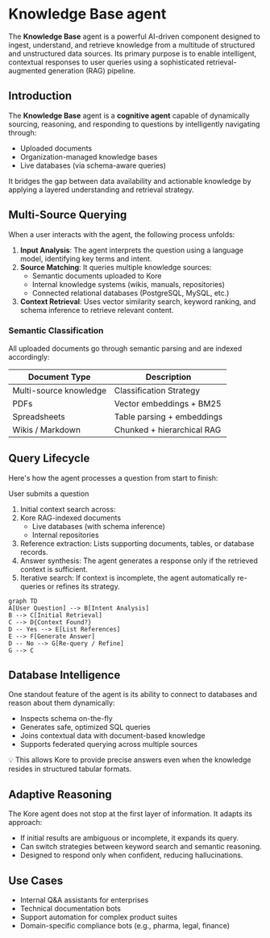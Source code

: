 # Knowledge Base agent

The **Knowledge Base** agent is a powerful AI-driven component designed to ingest, understand, and retrieve knowledge from a multitude of structured and unstructured data sources. Its primary purpose is to enable intelligent, contextual responses to user queries using a sophisticated retrieval-augmented generation (RAG) pipeline.

## Introduction

The **Knowledge Base** agent is a **cognitive agent** capable of dynamically sourcing, reasoning, and responding to questions by intelligently navigating through:

- Uploaded documents
- Organization-managed knowledge bases
- Live databases (via schema-aware queries)

It bridges the gap between data availability and actionable knowledge by applying a layered understanding and retrieval strategy.

## Multi-Source Querying

When a user interacts with the agent, the following process unfolds:

1. **Input Analysis**: The agent interprets the question using a language model, identifying key terms and intent.
2. **Source Matching**: It queries multiple knowledge sources:
   - Semantic documents uploaded to Kore
   - Internal knowledge systems (wikis, manuals, repositories)
   - Connected relational databases (PostgreSQL, MySQL, etc.)
3. **Context Retrieval**: Uses vector similarity search, keyword ranking, and schema inference to retrieve relevant content.

### Semantic Classification

All uploaded documents go through semantic parsing and are indexed accordingly:

| Document Type              | Description                                       |
| -------------------------- | ------------------------------------------------- |
| Multi-source knowledge     | Classification Strategy                           |
| PDFs                       | Vector embeddings + BM25                          |
| Spreadsheets               | Table parsing + embeddings                        |
| Wikis / Markdown           | Chunked + hierarchical RAG                        |


## Query Lifecycle
Here's how the agent processes a question from start to finish:

User submits a question
1. Initial context search across:
2. Kore RAG-indexed documents
   - Live databases (with schema inference)
   - Internal repositories
3. Reference extraction: Lists supporting documents, tables, or database records.
4. Answer synthesis: The agent generates a response only if the retrieved context is sufficient.
5. Iterative search: If context is incomplete, the agent automatically re-queries or refines its strategy.

```mermaid
graph TD
A[User Question] --> B[Intent Analysis]
B --> C[Initial Retrieval]
C --> D{Context Found?}
D -- Yes --> E[List References]
E --> F[Generate Answer]
D -- No --> G[Re-query / Refine]
G --> C
```

## Database Intelligence
One standout feature of the agent is its ability to connect to databases and reason about them dynamically:
- Inspects schema on-the-fly
- Generates safe, optimized SQL queries
- Joins contextual data with document-based knowledge
- Supports federated querying across multiple sources

💡 This allows Kore to provide precise answers even when the knowledge resides in structured tabular formats.

## Adaptive Reasoning
The Kore agent does not stop at the first layer of information. It adapts its approach:
- If initial results are ambiguous or incomplete, it expands its query.
- Can switch strategies between keyword search and semantic reasoning.
- Designed to respond only when confident, reducing hallucinations.

## Use Cases
- Internal Q&A assistants for enterprises
- Technical documentation bots
- Support automation for complex product suites
- Domain-specific compliance bots (e.g., pharma, legal, finance)